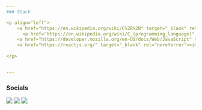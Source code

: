 ```yaml
---
### Stack

<p align="left">
    <a href="https://en.wikipedia.org/wiki/C%2B%2B" target="_blank" rel="noreferrer"><img src="https://raw.githubusercontent.com/danielcranney/readme-generator/main/public/icons/skills/cplusplus.svg" width="36" height="36" alt="C++" /></a>
      <a href="https://en.wikipedia.org/wiki/C_(programming_language)" target="_blank" rel="noreferrer"><img src="https://raw.githubusercontent.com/danielcranney/readme-generator/main/public/icons/skills/c-colored.svg" width="36" height="36" alt="C" /></a>
    <a href="https://developer.mozilla.org/en-US/docs/Web/JavaScript" target="_blank" rel="noreferrer"><img src="https://raw.githubusercontent.com/danielcranney/readme-generator/main/public/icons/skills/javascript-colored.svg" width="36" height="36" alt="JavaScript" /></a>
    <a href="https://reactjs.org/" target="_blank" rel="noreferrer"><img src="https://raw.githubusercontent.com/danielcranney/readme-generator/main/public/icons/skills/react-colored.svg" width="36" height="36" alt="React" /></a>
     
</p>


---
```

### Socials

<p align="left">    
<a href="https://t.me/Andrei_D4"><img src="https://img.shields.io/badge/Telegram-2CA5E0?style=for-the-badge&logo=telegram&logoColor=white"  target="_blank" rel="noreferrer"/></a>
<a href="https://www.linkedin.com/in/andrei-dochkin-707a9213a/" target="_blank" rel="noreferrer"><img src="https://img.shields.io/badge/LinkedIn-0077B5?style=for-the-badge&logo=linkedin&logoColor=white"/></a>
<a href="mailto:andrey.dochkin@gmail.com" target="_blank" rel="noreferrer"><img src="https://img.shields.io/badge/Gmail-D14836?style=for-the-badge&logo=gmail&logoColor=white"/></a>
</p>

